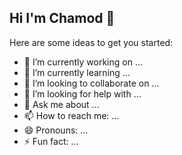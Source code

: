 ## Hi I'm Chamod 👋


Here are some ideas to get you started:

- 🔭 I’m currently working on ...
- 🌱 I’m currently learning ...
- 👯 I’m looking to collaborate on ...
- 🤔 I’m looking  for help with ...
- 💬 Ask me about ...
- 📫 How to reach me: ...
- 😄 Pronouns: ...
- ⚡ Fun fact: ...

